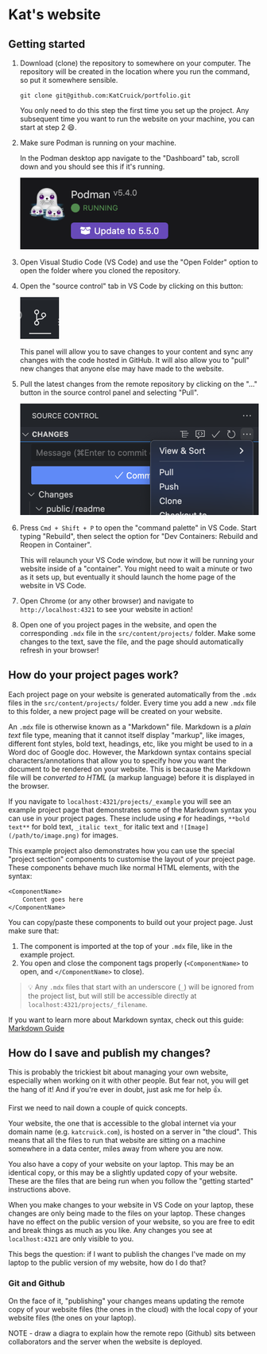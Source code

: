 # Kat's website

## Getting started

1. Download (clone) the repository to somewhere on your computer. The repository will be created in the location where you run the command, so put it somewhere sensible.

   ```
   git clone git@github.com:KatCruick/portfolio.git
   ```

   You only need to do this step the first time you set up the project. Any subsequent time you want to run the website on your machine, you can start at step 2 😄.

2. Make sure Podman is running on your machine.

   In the Podman desktop app navigate to the "Dashboard" tab, scroll down and you should see this if it's running.

   ![Image](/public/readme/podman.png)

3. Open Visual Studio Code (VS Code) and use the "Open Folder" option to open the folder where you cloned the repository.

4. Open the "source control" tab in VS Code by clicking on this button:

   ![Image](/public/readme/source-control-tab.png)

   This panel will allow you to save changes to your content and sync any changes with the code hosted in GitHub. It will also allow you to "pull" new changes that anyone else may have made to the website.

5. Pull the latest changes from the remote repository by clicking on the "..." button in the source control panel and selecting "Pull".

   ![Image](/public/readme/git-pull.png)

6. Press `Cmd + Shift + P` to open the "command palette" in VS Code. Start typing "Rebuild", then select the option for "Dev Containers: Rebuild and Reopen in Container".

   This will relaunch your VS Code window, but now it will be running your website inside of a "container". You might need to wait a minute or two as it sets up, but eventually it should launch the home page of the website in VS Code.

7. Open Chrome (or any other browser) and navigate to `http://localhost:4321` to see your website in action!

8. Open one of you project pages in the website, and open the corresponding `.mdx` file in the `src/content/projects/` folder. Make some changes to the text, save the file, and the page should automatically refresh in your browser!

## How do your project pages work?

Each project page on your website is generated automatically from the `.mdx` files in the `src/content/projects/` folder. Every time you add a new `.mdx` file to this folder, a new project page will be created on your website.

An `.mdx` file is otherwise known as a "Markdown" file. Markdown is a _plain text_ file type, meaning that it cannot itself display "markup", like images, different font styles, bold text, headings, etc, like you might be used to in a Word doc of Google doc. However, the Markdown syntax contains special characters/annotations that allow you to specify how you want the document to be rendered on your website. This is because the Markdown file will be _converted to HTML_ (a markup language) before it is displayed in the browser.

If you navigate to `localhost:4321/projects/_example` you will see an example project page that demonstrates some of the Markdown syntax you can use in your project pages. These include using `#` for headings, `**bold text**` for bold text, `_italic text_` for italic text and `![Image](/path/to/image.png)` for images.

This example project also demonstrates how you can use the special "project section" components to customise the layout of your project page. These components behave much like normal HTML elements, with the syntax:

```
<ComponentName>
    Content goes here
</ComponentName>
```

You can copy/paste these components to build out your project page. Just make sure that:

1. The component is imported at the top of your `.mdx` file, like in the example project.
2. You open and close the component tags properly (`<ComponentName>` to open, and `</ComponentName>` to close).

> 💡 Any `.mdx` files that start with an underscore (`_`) will be ignored from the project list, but will still be accessible directly at `localhost:4321/projects/_filename`.

If you want to learn more about Markdown syntax, check out this guide: [Markdown Guide](https://www.markdownguide.org/cheat-sheet/)

## How do I save and publish my changes?

This is probably the trickiest bit about managing your own website, especially when working on it with other people. But fear not, you will get the hang of it! And if you're ever in doubt, just ask me for help 👍.

First we need to nail down a couple of quick concepts.

Your website, the one that is accessible to the global internet via your domain name (e.g. `katcruick.com`), is hosted on a server in "the cloud". This means that all the files to run that website are sitting on a machine somewhere in a data center, miles away from where you are now.

You also have a copy of your website on your laptop. This may be an identical copy, or this may be a slightly updated copy of your website. These are the files that are being run when you follow the "getting started" instructions above.

When you make changes to your website in VS Code on your laptop, these changes are only being made to the files on your laptop. These changes have no effect on the public version of your website, so you are free to edit and break things as much as you like. Any changes you see at `localhost:4321` are only visible to you.

This begs the question: if I want to publish the changes I've made on my laptop to the public version of my website, how do I do that?

### Git and Github

On the face of it, "publishing" your changes means updating the remote copy of your website files (the ones in the cloud) with the local copy of your website files (the ones on your laptop).

NOTE - draw a diagra to explain how the remote repo (Github) sits between collaborators and the server when the website is deployed.
